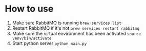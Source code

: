 # How to use
1. Make sure RabbitMQ is running `brew services list`
2. Restart RabbitMQ if it's not `brew services restart rabbitmq`
3. Make sure the virtual environment has been activated `source venv/bin/activate`
4. Start python server `python main.py`